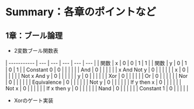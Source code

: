 # Summary：各章のポイントなど
## 1章：ブール論理
- 2変数ブール関数表

| ----------- | --- | --- | --- | --- | --- |
| 関数        | x   | 0   | 0   | 1   | 1   |
| 関数        | y   | 0   | 1   | 0   | 1   |
| Constant 0  | 0   |     |     |     |     |
| And         | 0   |     |     |     |     |
| x And Not y | 0   |     |     |     |     |
| x           | 0   |     |     |     |     |
| Not x And y | 0   |     |     |     |     |
| y           | 0   |     |     |     |     |
| Xor         | 0   |     |     |     |     |
| Or          | 0   |     |     |     |     |
| Nor         | 0   |     |     |     |     |
| Equivalence | 0   |     |     |     |     |
| Not y       | 0   |     |     |     |     |
| If y then x | 0   |     |     |     |     |
| Not x       | 0   |     |     |     |     |
| If x then y | 0   |     |     |     |     |
| Nand        | 0   |     |     |     |     |
| Constant 1  | 0   |     |     |     |     |

- Xorのゲート実装
  
